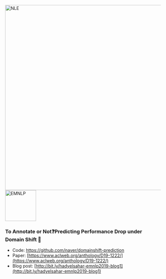 
<img width="600" alt="NLE" src="https://i.imgur.com/488nYbr.jpg">  <img display="inline" width="100" alt="EMNLP" src="https://i.imgur.com/8c0QJBF.jpg">
### To Annotate or Not:question:Predicting Performance Drop under Domain Shift :mag_right:

- Code: https://github.com/naver/domainshift-prediction
- Paper: [https://www.aclweb.org/anthology/D19-1222/](https://www.aclweb.org/anthology/D19-1222/)
- Blog post: [http://bit.ly/hadyelsahar-emnlp2019-blog1](http://bit.ly/hadyelsahar-emnlp2019-blog1)
